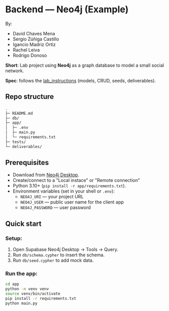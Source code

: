 # Backend — Neo4j (Example)

By: 
 - David Chaves Mena
 - Sergio Zúñiga Castillo
 - Igancio Madriz Ortiz
 - Rachel Leiva
 - Rodrigo Donoso

**Short**: Lab project using **Neo4j** as a graph database to model a small social network.

**Spec**: follows the [lab_instructions](Lab_Noe4j.pdf) (models, CRUD, seeds, deliverables).

## Repo structure
```bash
.
├─ README.md
├─ db/
├─ app/
│  ├─ .env
│  ├─ main.py
│  └─ requirements.txt
├─ tests/
└─ deliverables/
```

## Prerequisites
- Download from [Neo4j Desktop](https://neo4j.com/download/).
- Create/connect to a "Local instace" or "Remote connection" 
- Python 3.10+ (`pip install -r app/requirements.txt`).
- Environment variables (set in your shell or `.env`):
  - `NEO4J_URI` — your project URL
  - `NEO4J_USER` — public user name for the client app
  - `NEO4J_PASSWORD` — user password

## Quick start
### Setup:
1. Open Supabase Neo4j Desktop → Tools → Query.
3. Run `db/schema.cypher` to insert the schema.
4. Run `db/seed.cypher` to add mock data.

### Run the app:
```bash
cd app
python -m venv venv
source venv/bin/activate
pip install -r requirements.txt
python main.py
```